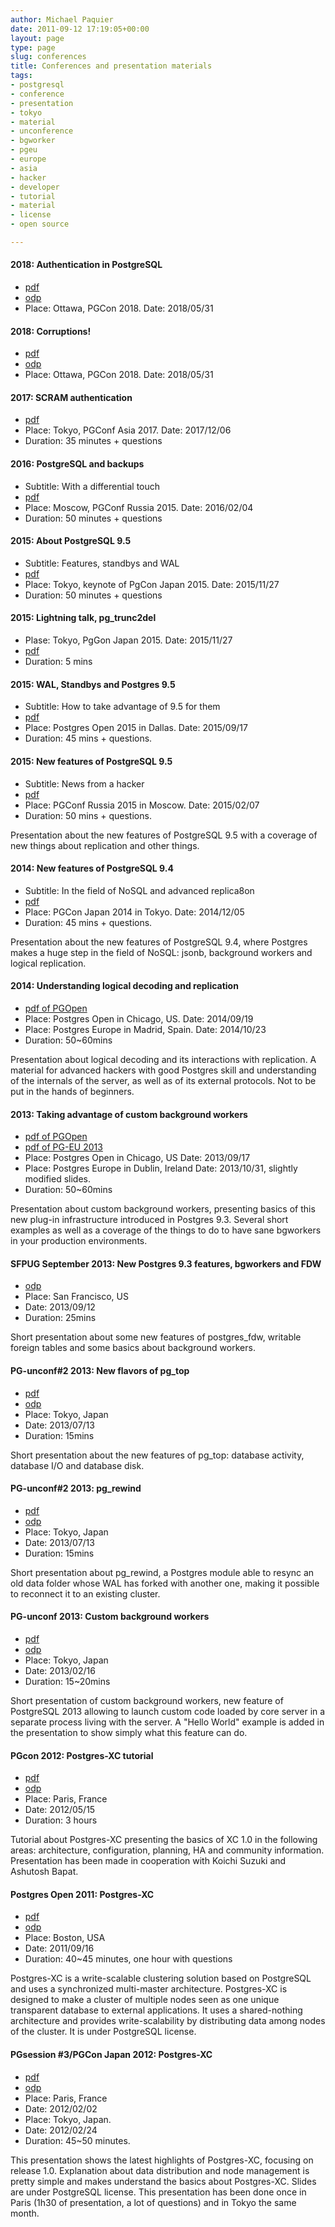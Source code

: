```yaml
---
author: Michael Paquier
date: 2011-09-12 17:19:05+00:00
layout: page
type: page
slug: conferences
title: Conferences and presentation materials
tags:
- postgresql
- conference
- presentation
- tokyo
- material
- unconference
- bgworker
- pgeu
- europe
- asia
- hacker
- developer
- tutorial
- material
- license
- open source

---
```


#### 2018: Authentication in PostgreSQL

  * [pdf](/content/materials/20180531_pgcon_auth.pdf)
  * [odp](/content/materials/20180531_pgcon_auth.odp)
  * Place: Ottawa, PGCon 2018. Date: 2018/05/31

#### 2018: Corruptions!

  * [pdf](/content/materials/20180531_pgcon_corruptions.pdf)
  * [odp](/content/materials/20180531_pgcon_corruptions.odp)
  * Place: Ottawa, PGCon 2018. Date: 2018/05/31

#### 2017: SCRAM authentication

  * [pdf](/content/materials/20171206_scram.pdf)
  * Place: Tokyo, PGConf Asia 2017. Date: 2017/12/06
  * Duration: 35 minutes + questions

#### 2016: PostgreSQL and backups

  * Subtitle: With a differential touch
  * [pdf](/content/materials/20160205_backups_russia.pdf)
  * Place: Moscow, PGConf Russia 2015. Date: 2016/02/04
  * Duration: 50 minutes + questions

#### 2015: About PostgreSQL 9.5

  * Subtitle: Features, standbys and WAL
  * [pdf](/content/materials/20151127_pgconjp_pg95.pdf)
  * Place: Tokyo, keynote of PgCon Japan 2015. Date: 2015/11/27
  * Duration: 50 minutes + questions

#### 2015: Lightning talk, pg_trunc2del

  * Plase: Tokyo, PgGon Japan 2015. Date: 2015/11/27
  * [pdf](/content/materials/20151127_pg_trunc2del.pdf)
  * Duration: 5 mins

#### 2015: WAL, Standbys and Postgres 9.5

  * Subtitle: How to take advantage of 9.5 for them
  * [pdf](/content/materials/20150917_pgopen2015_standbys.pdf)
  * Place: Postgres Open 2015 in Dallas. Date: 2015/09/17
  * Duration: 45 mins + questions.

#### 2015: New features of PostgreSQL 9.5

  * Subtitle: News from a hacker
  * [pdf](/content/materials/20150207_postgres_95_features.pdf)
  * Place: PGConf Russia 2015 in Moscow. Date: 2015/02/07
  * Duration: 50 mins + questions.

Presentation about the new features of PostgreSQL 9.5 with a coverage
of new things about replication and other things.

#### 2014: New features of PostgreSQL 9.4

  * Subtitle: In the field of NoSQL and advanced replica8on
  * [pdf](/content/materials/20141205_postgres_94_features.pdf)
  * Place: PGCon Japan 2014 in Tokyo. Date: 2014/12/05
  * Duration: 45 mins + questions.

Presentation about the new features of PostgreSQL 9.4, where Postgres
makes a huge step in the field of NoSQL: jsonb, background workers and
logical replication.

#### 2014: Understanding logical decoding and replication

  * [pdf of PGOpen](/content/materials/20140919_pgopen_logirep.pdf)
  * Place: Postgres Open in Chicago, US. Date: 2014/09/19
  * Place: Postgres Europe in Madrid, Spain. Date: 2014/10/23
  * Duration: 50~60mins

Presentation about logical decoding and its interactions with replication.
A material for advanced hackers with good Postgres skill and understanding
of the internals of the server, as well as of its external protocols.
Not to be put in the hands of beginners.

#### 2013: Taking advantage of custom background workers

  * [pdf of PGOpen](/content/materials/20130916_pgopen_bgworker.pdf)
  * [pdf of PG-EU 2013](/content/materials/20131029_pgopen_bgworker.pdf)
  * Place: Postgres Open in Chicago, US Date: 2013/09/17
  * Place: Postgres Europe in Dublin, Ireland Date: 2013/10/31, slightly modified slides.
  * Duration: 50~60mins

Presentation about custom background workers, presenting basics of this
new plug-in infrastructure introduced in Postgres 9.3. Several short
examples as well as a coverage of the things to do to have sane bgworkers
in your production environments.

#### SFPUG September 2013: New Postgres 9.3 features, bgworkers and FDW

  * [odp](/content/materials/20130912_sfpug_pg93.odp)
  * Place: San Francisco, US
  * Date: 2013/09/12
  * Duration: 25mins

Short presentation about some new features of postgres_fdw, writable
foreign tables and some basics about background workers.

#### PG-unconf#2 2013: New flavors of pg_top

  * [pdf](/content/materials/20130713_pgunconf_pg_top.pdf)
  * [odp](/content/materials/20130713_pgunconf_pg_top.odp)
  * Place: Tokyo, Japan
  * Date: 2013/07/13
  * Duration: 15mins

Short presentation about the new features of pg_top: database activity,
database I/O and database disk.

#### PG-unconf#2 2013: pg_rewind

  * [pdf](/content/materials/20130713_pgunconf_pg_rewind.pdf)
  * [odp](/content/materials/20130713_pgunconf_pg_rewind.odp)
  * Place: Tokyo, Japan
  * Date: 2013/07/13
  * Duration: 15mins

Short presentation about pg_rewind, a Postgres module able to resync an
old data folder whose WAL has forked with another one, making it possible
to reconnect it to an existing cluster.

#### PG-unconf 2013: Custom background workers

  * [pdf](/content/materials/20120216_pgunconf_bgworker.pdf)
  * [odp](/content/materials/20120216_pgunconf_bgworker.odp)
  * Place: Tokyo, Japan
  * Date: 2013/02/16
  * Duration: 15~20mins

Short presentation of custom background workers, new feature of PostgreSQL
2013 allowing to launch custom code loaded by core server in a separate
process living with the server. A "Hello World" example is added in the
presentation to show simply what this feature can do.

#### PGcon 2012: Postgres-XC tutorial

  * [pdf](/content/materials/20120515_PGXC_Tutorial_global.pdf)
  * [odp](/content/materials/20120515_PGXC_Tutorial_global.odp)
  * Place: Paris, France
  * Date: 2012/05/15
  * Duration: 3 hours

Tutorial about Postgres-XC presenting the basics of XC 1.0 in the following
areas: architecture, configuration, planning, HA and community information.
Presentation has been made in cooperation with Koichi Suzuki and Ashutosh
Bapat.

#### Postgres Open 2011: Postgres-XC

  * [pdf](/content/materials/20110916_pgopen_xc.pdf)
  * [odp](/content/materials/20110916_pgopen_xc.odp)
  * Place: Boston, USA
  * Date: 2011/09/16
  * Duration: 40~45 minutes, one hour with questions

Postgres-XC is a write-scalable clustering solution based on PostgreSQL
and uses a synchronized multi-master architecture. Postgres-XC is designed
to make a cluster of multiple nodes seen as one unique transparent database
to external applications. It uses a shared-nothing architecture and
provides write-scalability by distributing data among nodes of the cluster.
It is under PostgreSQL license.

#### PGsession #3/PGCon Japan 2012: Postgres-XC

  * [pdf](/content/materials/20120202_pgsession_xc.pdf)
  * [odp](/content/materials/20120202_pgsession_xc.odp)
  * Place: Paris, France
  * Date: 2012/02/02
  * Place: Tokyo, Japan.
  * Date: 2012/02/24
  * Duration: 45~50 minutes.

This presentation shows the latest highlights of Postgres-XC, focusing on
release 1.0. Explanation about data distribution and node management is
pretty simple and makes understand the basics about Postgres-XC. Slides
are under PostgreSQL license. This presentation has been done once in
Paris (1h30 of presentation, a lot of questions) and in Tokyo the same
month.
